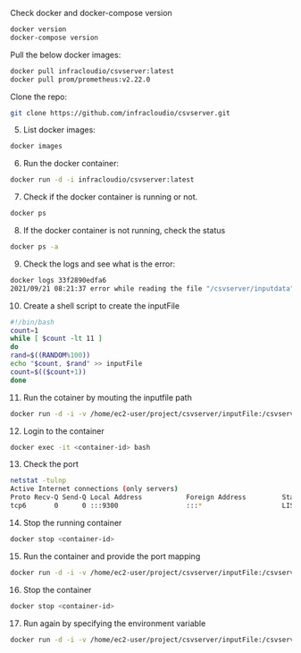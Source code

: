 Check docker and docker-compose version
```sh
docker version
docker-compose version
```

Pull the below docker images:
```sh
docker pull infracloudio/csvserver:latest
docker pull prom/prometheus:v2.22.0
```

Clone the repo:
```sh
git clone https://github.com/infracloudio/csvserver.git
```

5. List docker images:
```sh
docker images
```

6. Run the docker container:
```sh
docker run -d -i infracloudio/csvserver:latest
```

7. Check if the docker container is running or not.
```sh
docker ps
```

8. If the docker container is not running, check the status
```sh
docker ps -a
```

9. Check the logs and see what is the error:
```sh
docker logs 33f2890edfa6
2021/09/21 08:21:37 error while reading the file "/csvserver/inputdata": open /csvserver/inputdata: no such file or directory
```

10. Create a shell script to create the inputFile
```sh
#!/bin/bash
count=1
while [ $count -lt 11 ]
do
rand=$((RANDOM%100))
echo "$count, $rand" >> inputFile
count=$(($count+1))
done
```

11. Run the cotainer by mouting the inputfile path
```sh
docker run -d -i -v /home/ec2-user/project/csvserver/inputFile:/csvserver/inputdata infracloudio/csvserver:latest
```

12. Login to the container
```sh
docker exec -it <container-id> bash
```

13. Check the port
```sh
netstat -tulnp
Active Internet connections (only servers)
Proto Recv-Q Send-Q Local Address           Foreign Address         State       PID/Program name
tcp6       0      0 :::9300                 :::*                    LISTEN      1/csvserver
```

14. Stop the running container
```sh
docker stop <container-id>
```

15. Run the container and provide the port mapping
```sh
docker run -d -i -v /home/ec2-user/project/csvserver/inputFile:/csvserver/inputdata -p 9393:9300 infracloudio/csvserver:latest
```

16. Stop the container 
```sh
docker stop <container-id>
```

17. Run again by specifying the environment variable
```sh
docker run -d -i -v /home/ec2-user/project/csvserver/inputFile:/csvserver/inputdata -p 9393:9300 -e CSVSERVER_BORDER='Orange' infracloudio/csvserver:latest
```
